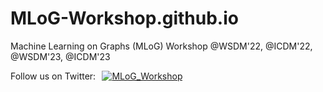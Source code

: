 # MLoG-Workshop.github.io
Machine Learning on Graphs (MLoG) Workshop @WSDM'22, @ICDM'22, @WSDM'23, @ICDM'23

Follow us on Twitter:⠀[![MLoG_Workshop](https://img.shields.io/twitter/follow/nds_vu?style=social&logo=twitter)](https://twitter.com/intent/follow?screen_name=MLoG_Workshop)⠀

